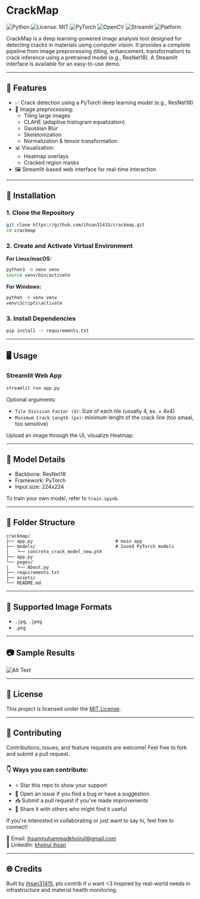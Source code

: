 # CrackMap

![Python](https://img.shields.io/badge/Python-3.8%2B-blue)
![License: MIT](https://img.shields.io/badge/License-MIT-yellow.svg)
![PyTorch](https://img.shields.io/badge/PyTorch-Enabled-EE4C2C?logo=pytorch)
![OpenCV](https://img.shields.io/badge/OpenCV-Enabled-5C3EE8?logo=opencv)
![Streamlit](https://img.shields.io/badge/Streamlit-App-FF4B4B?logo=streamlit)
![Platform](https://img.shields.io/badge/Platform-Linux%20%7C%20Windows-lightgrey)

CrackMap is a deep learning-powered image analysis tool designed for detecting cracks in materials using computer vision. It provides a complete pipeline from image preprocessing (tiling, enhancement, transformation) to crack inference using a pretrained model (e.g., ResNet18). A Streamlit interface is available for an easy-to-use demo.

---

## 🔧 Features

- ✅ Crack detection using a PyTorch deep learning model (e.g., ResNet18)
- 🧩 Image preprocessing:
  - Tiling large images
  - CLAHE (adaptive histogram equalization)
  - Gaussian Blur
  - Skeletonization
  - Normalization & tensor transformation
- 📊 Visualization:
  - Heatmap overlays
  - Cracked region masks
- 🖼️ Streamlit-based web interface for real-time interaction

---

## 🚀 Installation

### 1. Clone the Repository

```bash
git clone https://github.com/ihsan31415/crackmap.git
cd crackmap
````

### 2. Create and Activate Virtual Environment

**For Linux/macOS:**

```bash
python3 -m venv venv
source venv/bin/activate
```

**For Windows:**

```cmd
python -m venv venv
venv\Scripts\activate
```

### 3. Install Dependencies

```bash
pip install -r requirements.txt
```

---

## 🖥️ Usage
### Streamlit Web App
```bash
streamlit run app.py
```
Optional arguments:

* `Tile Division Factor (d)`: Size of each tile (usually 4, ex. = 4x4)
* `Minimum Crack Length (px)`: minimum lenght of the crack line (too smaal, too sensitive)

Upload an image through the UI, visualize Heatmap.

---

## 🧠 Model Details

* Backbone: ResNet18
* Framework: PyTorch
* Input size: 224x224 

To train your own model, refer to `train.ipynb`.

---

## 📁 Folder Structure

```
crackmap/
├── app.py                               # main app
├── models/                              # Saved PyTorch models
|   └── concrete_crack_model_new.pth             
├── app.py
└── pages/
|   └── About.py
├── requirements.txt
├── assets/
└── README.md

```

---

## 🧪 Supported Image Formats

* `.jpg`, `.jpeg`
* `.png`

---

## 📷 Sample Results

![Alt Text](assets/result.jpg)

---

## 📄 License

This project is licensed under the [MIT License](LICENSE).

---

## 🤝 Contributing

Contributions, issues, and feature requests are welcome!
Feel free to fork and submit a pull request.

### 👇 Ways you can contribute:
- ⭐ Star this repo to show your support
- 🐛 Open an issue if you find a bug or have a suggestion
- 📥 Submit a pull request if you've made improvements
- 📣 Share it with others who might find it useful

If you're interested in collaborating or just want to say hi, feel free to connect!

📧 Email: [ihsanmuhammadkhoirul@gmail.com](mailto:ihsanmuhammadkhoirul@gmail.com)  
🔗 LinkedIn: [khoirul ihsan](https://www.linkedin.com/in/khoirul-ihsan-387115288/)

---

## 🌐 Credits

Built by [ihsan31415](https://github.com/ihsan31415), pls contrib if u want <3
Inspired by real-world needs in infrastructure and material health monitoring.

```

